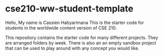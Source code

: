 # cse210-ww-student-template
Hello,
My name is Cassien Habyarimana
This is the starter code for students in the worldwide content version of CSE 210.

This repository contains the starter code for many different projects. They are arranged folders by week. There is also an an empty sandbox project that can be used to play around with any concept you would like.
